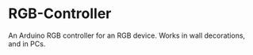 # RGB-Controller
An Arduino RGB controller for an RGB device. Works in wall decorations, and in PCs.
